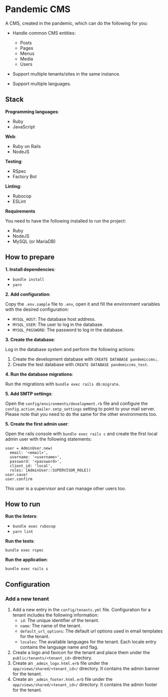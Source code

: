# Pandemic CMS

A CMS, created in the pandemic, which can do the following for you:

- Handle common CMS entities:

  - Posts
  - Pages
  - Menus
  - Media
  - Users

- Support multiple tenants/sites in the same instance.
- Support multiple languages.

## Stack

**Programming languages**:

- Ruby
- JavaScript

**Web**:

- Ruby on Rails
- NodeJS

**Testing**:

- RSpec
- Factory Bot

**Linting**:

- Rubocop
- ESLint

**Requirements**

You need to have the following installed to run the project:

- Ruby
- NodeJS
- MySQL (or MariaDB)

## How to prepare

**1. Install dependencies**:

- `bundle install`
- `yarn`

**2. Add configuration**:

Copy the `.env.sample` file to `.env`, open it and fill the environment variables with the desired configuration:

- `MYSQL_HOST`: The database host address.
- `MYSQL_USER`: The user to log in the database.
- `MYSQL_PASSWORD`: The password to log in the database.

**3. Create the database**:

Log in the database system and perform the following actions:

1. Create the development database with `CREATE DATABASE pandemiccms;`.
1. Create the test database with `CREATE DATABASE pandemiccms_test`.

**4. Run the database migrations**:

Run the migrations with `bundle exec rails db:migrate`.

**5. Add SMTP settings**:

Open the `config/environments/development.rb` file and configure the `config.action_mailer.smtp_settings` setting to point to your mail server.
Please note that you need to do the same for the other environments too.

**5. Create the first admin user**:

Open the rails console with `bundle exec rails c` and create the first local admin user with the following statements:

```
user = AdminUser.new(
  email: '<email>',
  username: '<username>',
  password: '<password>',
  client_id: 'local',
  roles: [AdminUser::SUPERVISOR_ROLE])
user.save!
user.confirm
```

This user is a supervisor and can manage other users too.

## How to run

**Run the linters**:

- `bundle exec rubocop`
- `yarn lint`

**Run the tests**:

`bundle exec rspec`

**Run the application**:

`bundle exec rails s`

## Configuration

### Add a new tenant

1. Add a new entry in the `config/tenants.yml` file. Configuration for a tenant includes the following information:
   - `id`: The unique identifier of the tenant.
   - `name`: The name of the tenant.
   - `default_url_options`: The default url options used in email templates for the tenant.
   - `locales`: The available languages for the tenant. Each locale entry contains the language name and flag.
1. Create a logo and favicon for the tenant and place them under the `public/tenants/<tenant_id>` directory.
1. Create an `_admin_logo.html.erb` file under the `app/views/shared/<tenant_id>/` directory. It contains the admin banner for the tenant.
1. Create an `_admin_footer.html.erb` file under the `app/views/shared/<tenant_id>/` directory. It contains the admin footer for the tenant.
